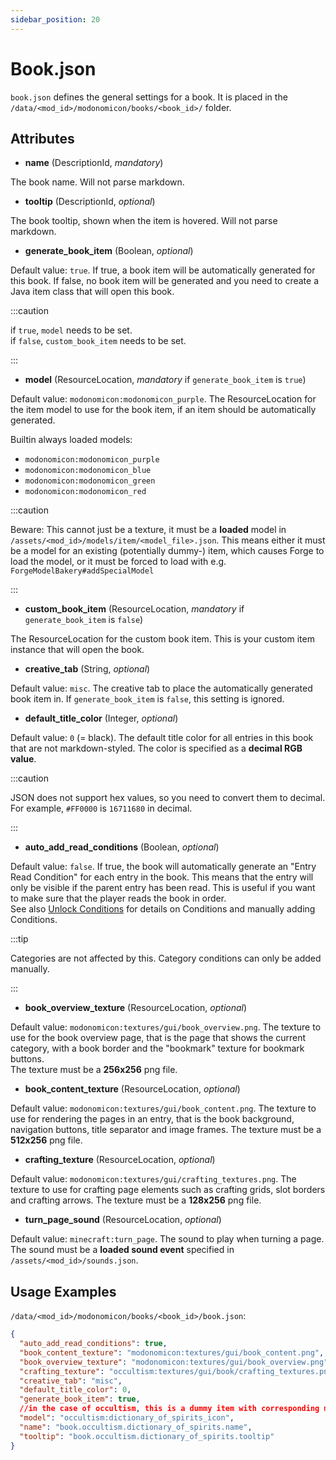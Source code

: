 ```yaml
---
sidebar_position: 20
---
```


# Book.json

`book.json` defines the general settings for a book. It is placed in the `/data/<mod_id>/modonomicon/books/<book_id>/` folder.

## Attributes

* **name** (DescriptionId, _mandatory_)

The book name. Will not parse markdown.

* **tooltip** (DescriptionId, _optional_)

The book tooltip, shown when the item is hovered. Will not parse markdown.

* **generate_book_item** (Boolean, _optional_)

Default value: `true`. If true, a book item will be automatically generated for this book. If false, no book item will be generated and you need to create a Java item class that will open this book. 

<!-- TODO: Link to extending book guide and maybe occultism example -->

:::caution

if `true`, `model` needs to be set.   
if `false`, `custom_book_item` needs to be set.

:::


* **model** (ResourceLocation, _mandatory_ if `generate_book_item` is `true`)

Default value: `modonomicon:modonomicon_purple`. 
The ResourceLocation for the item model to use for the book item, if an item should be automatically generated.

Builtin always loaded models: 

* `modonomicon:modonomicon_purple`
* `modonomicon:modonomicon_blue`
* `modonomicon:modonomicon_green`
* `modonomicon:modonomicon_red`

:::caution

Beware: This cannot just be a texture, it must be a **loaded** model in `/assets/<mod_id>/models/item/<model_file>.json`. This means either it must be a model for an existing (potentially dummy-) item, which causes Forge to load the model, or it must be forced to load with e.g. `ForgeModelBakery#addSpecialModel`

:::

* **custom_book_item** (ResourceLocation, _mandatory_ if `generate_book_item` is `false`)

The ResourceLocation for the custom book item. This is your custom item instance that will open the book.

<!-- TODO: Link to extending book guide and maybe occultism example -->

* **creative_tab** (String, _optional_)

Default value: `misc`. The creative tab to place the automatically generated book item in. If `generate_book_item` is `false`, this setting is ignored.

* **default_title_color** (Integer, _optional_)

Default value: `0` (= black). The default title color for all entries in this book that are not markdown-styled. The color is specified as a **decimal RGB value**.

:::caution

JSON does not support hex values, so you need to convert them to decimal. For example, `#FF0000` is `16711680` in decimal.

:::

* **auto_add_read_conditions** (Boolean, _optional_)

Default value: `false`. If true, the book will automatically generate an "Entry Read Condition" for each entry in the book. This means that the entry will only be visible if the parent entry has been read. This is useful if you want to make sure that the player reads the book in order.   
See also [Unlock Conditions](../unlock-conditions) for details on Conditions and manually adding Conditions.

:::tip

Categories are not affected by this. Category conditions can only be added manually.

:::

* **book_overview_texture** (ResourceLocation, _optional_)

Default value: `modonomicon:textures/gui/book_overview.png`. The texture to use for the book overview page, that is the page that shows the current category, with a book border and the "bookmark" texture for bookmark buttons.   
The texture must be a **256x256** png file.

* **book_content_texture** (ResourceLocation, _optional_)

Default value: `modonomicon:textures/gui/book_content.png`. The texture to use for rendering the pages in an entry, that is the book background, navigation buttons, title separator and image frames. The texture must be a **512x256** png file.

* **crafting_texture** (ResourceLocation, _optional_)

Default value: `modonomicon:textures/gui/crafting_textures.png`. The texture to use for crafting page elements such as crafting grids, slot borders and crafting arrows. The texture must be a **128x256** png file.

* **turn_page_sound** (ResourceLocation, _optional_)

Default value: `minecraft:turn_page`. The sound to play when turning a page. The sound must be a **loaded sound event** specified in `/assets/<mod_id>/sounds.json`.

## Usage Examples

`/data/<mod_id>/modonomicon/books/<book_id>/book.json`:

```json 
{
  "auto_add_read_conditions": true,
  "book_content_texture": "modonomicon:textures/gui/book_content.png",
  "book_overview_texture": "modonomicon:textures/gui/book_overview.png",
  "crafting_texture": "occultism:textures/gui/book/crafting_textures.png",
  "creative_tab": "misc",
  "default_title_color": 0,
  "generate_book_item": true,
  //in the case of occultism, this is a dummy item with corresponding model that is not used in game
  "model": "occultism:dictionary_of_spirits_icon", 
  "name": "book.occultism.dictionary_of_spirits.name",
  "tooltip": "book.occultism.dictionary_of_spirits.tooltip"
}
```